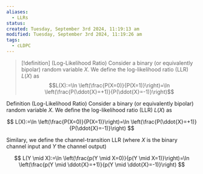 ```yaml
---
aliases:
  - LLRs
status: 
created: Tuesday, September 3rd 2024, 11:19:13 am
modified: Tuesday, September 3rd 2024, 11:19:26 am
tags:
  - cLDPC
---
```


> [!definition] (Log-Likelihood Ratio)
> Consider a binary (or equivalently bipolar) random variable $X$. We define the log-likelihood ratio (LLR) $L(X)$ as
> $$L(X):=\ln \left(\frac{P(X=0)}{P(X=1)}\right)=\ln \left(\frac{P(\ddot{X}=+1)}{P(\ddot{X}=-1)}\right)$$




Definition (Log-Likelihood Ratio)
Consider a binary (or equivalently bipolar) random variable $X$. We define the log-likelihood ratio (LLR) $L(X)$ as

$$
L(X):=\ln \left(\frac{P(X=0)}{P(X=1)}\right)=\ln \left(\frac{P(\ddot{X}=+1)}{P(\ddot{X}=-1)}\right)
$$


Similary, we define the channel-transition LLR (where $X$ is the binary channel input and $Y$ the channel output)

$$
L(Y \mid X):=\ln \left(\frac{p(Y \mid X=0)}{p(Y \mid X=1)}\right)=\ln \left(\frac{p(Y \mid \ddot{X}=+1)}{p(Y \mid \ddot{X}=-1)}\right)
$$
